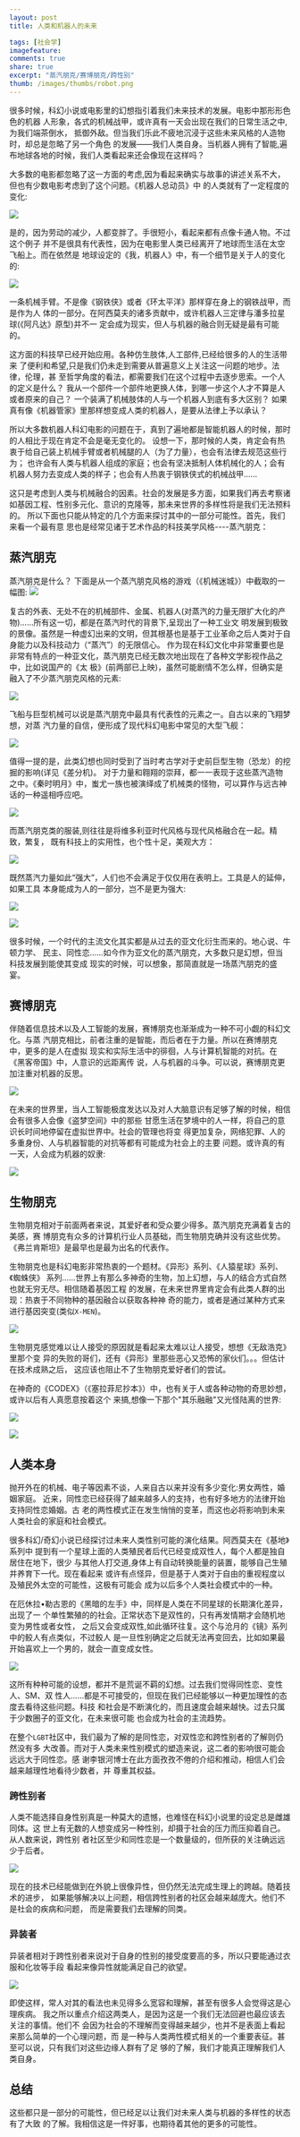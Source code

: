 ```yaml
---
layout: post
title: 人类和机器人的未来

tags: [社会学]
imagefeature:
comments: true
share: true
excerpt: "蒸汽朋克/赛博朋克/跨性别"
thumb: /images/thumbs/robot.png
---
```


很多时候，科幻小说或电影里的幻想指引着我们未来技术的发展。电影中那形形色色的机器
人形象，各式的机械战甲，或许真有一天会出现在我们的日常生活之中,为我们端茶倒水，
抵御外敌。但当我们乐此不疲地沉浸于这些未来风格的人造物时，却总是忽略了另一个角色
的发展——我们人类自身。当机器人拥有了智能,遍布地球各地的时候，我们人类看起来还会像现在这样吗？

<!--more-->

大多数的电影都忽略了这一方面的考虑,因为看起来确实与故事的讲述关系不大，但也有少数电影考虑到了这个问题。《机器人总动员》中
的人类就有了一定程度的变化:

![ ][1]

是的，因为劳动的减少，人都变胖了。手很短小，看起来都有点像卡通人物。不过这个例子
并不是很具有代表性，因为在电影里人类已经离开了地球而生活在太空飞船上。而在依然是
地球设定的《我，机器人》中，有一个细节是关于人的变化的:

![ ][2]

一条机械手臂。不是像《钢铁侠》或者《环太平洋》那样穿在身上的钢铁战甲，而是作为人
体的一部分。在阿西莫夫的诸多贡献中，或许机器人三定律与潘多拉星球(《阿凡达》原型)并不一
定会成为现实，但人与机器的融合则无疑是最有可能的。

这方面的科技早已经开始应用。各种仿生肢体,人工部件,已经给很多的人的生活带来
了便利和希望,只是我们仍未走到需要从普遍意义上关注这一问题的地步。法律，伦理，甚
至哲学角度的看法，都需要我们在这个过程中去逐步思索。一个人的定义是什么？
我从一个部件一个部件地更换人体，到哪一步这个人才不算是人或者原来的自己？
一个装满了机械肢体的人与一个机器人到底有多大区别？
如果真有像《机器管家》里那样想变成人类的机器人，是要从法律上予以承认？

所以大多数机器人科幻电影的问题在于，真到了遍地都是智能机器人的时候，那时的人相比于现在肯定不会是毫无变化的。
设想一下，那时候的人类，肯定会有热衷于给自己装上机械手臂或者机械腿的人（为了力量），也会有法律去规范这些行为；
也许会有人类与机器人组成的家庭；也会有坚决抵制人体机械化的人；会有机器人努力去变成人类的样子；也会有人热衷于钢铁侠式的机械战甲……

这只是考虑到人类与机械融合的因素。社会的发展是多方面，如果我们再去考察诸如基因工程、性别多元化、意识的克隆等，那未来世界的多样性将是我们无法预料的。
所以下面也只能从特定的几个方面来探讨其中的一部分可能性。首先，我们来看一个最有意
思也是经常见诸于艺术作品的科技美学风格----蒸汽朋克：


## 蒸汽朋克
蒸汽朋克是什么？ 下面是从一个蒸汽朋克风格的游戏（《机械迷城》）中截取的一幅图:
![ ][3]


复古的外表、无处不在的机械部件、金属、机器人(对蒸汽的力量无限扩大化的产物)……所有这一切，都是在蒸汽时代的背景下,呈现出了一种工业文
明发展到极致的景像。虽然是一种虚幻出来的文明，但其根基也是基于工业革命之后人类对于自身能力以及科技动力（“蒸汽”）的无限信心。
作为现在科幻文化中非常重要也是非常有特点的一种亚文化，蒸汽朋克已经无数次地出现在了各种文学影视作品之中，比如说国产的《太
极》(前两部已上映)，虽然可能剧情不怎么样，但确实是融入了不少蒸汽朋克风格的元素:

![ ][4]

飞船与巨型机械可以说是蒸汽朋克中最具有代表性的元素之一。自古以来的飞翔梦想，对蒸
汽力量的自信，便形成了现代科幻电影中常见的大型飞舰：


![ ][6]

值得一提的是，此类幻想也同时受到了当时考古学对于史前巨型生物（恐龙）的挖掘的影响(详见《差分机)。
对于力量和翱翔的崇拜，都一一表现于这些蒸汽造物之中。《秦时明月》中，蚩尤一族也被演绎成了机械类的怪物，可以算作与远古神话的一种遥相呼应吧。

![ ][5]

而蒸汽朋克类的服装,则往往是将维多利亚时代风格与现代风格融合在一起。精致，繁复，
既有科技上的实用性，也个性十足，美观大方：

![ ][11]

既然蒸汽力量如此“强大”，人们也不会满足于仅仅用在表明上。工具是人的延伸，如果工具
本身能成为人的一部分，岂不是更为强大:

![ ][8]

![ ][7]


很多时候，一个时代的主流文化其实都是从过去的亚文化衍生而来的。地心说、牛顿力学、
民主、同性恋……如今作为亚文化的蒸汽朋克，大多数只是幻想，但当科技发展到能使其变成
现实的时候，可以想象，那简直就是一场蒸汽朋克的盛宴。

## 赛博朋克

伴随着信息技术以及人工智能的发展，赛博朋克也渐渐成为一种不可小觑的科幻文化。与蒸
汽朋克相比，前者注重的是智能，而后者在于力量。所以在赛博朋克中，更多的是人在虚拟
现实和实际生活中的徘徊，人与计算机智能的对抗。在《黑客帝国》中，人意识的远距离传
说，人与机器的斗争。可以说，赛博朋克更加注重对机器的反思。


![ ][9]


在未来的世界里，当人工智能极度发达以及对人大脑意识有足够了解的时候，相信会有很多人会像《盗梦空间》中的那些
甘愿生活在梦境中的人一样，将自己的意识长时间地停留在虚拟世界中。社会的管理也将变
得更加复杂，网络犯罪、人的多重身份、人与机器智能的对抗等都有可能成为社会上的主要
问题。或许真的有一天，人会成为机器的奴隶:

![ ][12]



## 生物朋克

生物朋克相对于前面两者来说，其爱好者和受众要少得多。蒸汽朋克充满着复古的美感，赛
博朋克有众多的计算机行业人员基础，而生物朋克确并没有这些优势。
《弗兰肯斯坦》是最早也是最为出名的代表作。


生物朋克也是科幻电影非常热衷的一个题材。《异形》系列、《人猿星球》系列、《蜘蛛侠》
系列……世界上有那么多神奇的生物，加上幻想，与人的结合方式自然也就无穷无尽。相信随着基因工程
的发展，在未来世界里肯定会有此类人群的出现：热衷于不同物种的基因融合以获取各种神
奇的能力，或者是通过某种方式来进行基因突变(类似`X-MEN`)。

![ ][13]


生物朋克感觉难以让人接受的原因就是看起来太难以让人接受，想想《无敌浩克》里那个变
异的失败的哥们，还有《异形》里那些恶心又恐怖的家伙们。。。但估计在技术成熟之后，
这应该也阻止不了生物朋克爱好者们的尝试。

在神奇的《CODEX》（《塞拉菲尼抄本》）中，也有关于人或各种动物的奇思妙想，或许以后有人真愿意按着这个
来搞,想像一下那个"其乐融融"又光怪陆离的世界:


![ ][10]


![ ][14]



## 人类本身

抛开外在的机械、电子等因素不谈，人来自古以来并没有多少变化:男女两性，婚姻家庭。
近来，同性恋已经获得了越来越多人的支持，也有好多地方的法律开始支持同性恋婚姻。古
老的两性模式正在发生悄悄的变革，而这也必将影响到未来人类社会的家庭和社会模式。


很多科幻/奇幻小说已经探讨过未来人类性别可能的演化结果。阿西莫夫在《基地》系列中
提到有一个星球上面的人类殖民者后代已经变成双性人，每个人都是独自居住在地下，很少
与其他人打交道,身体上有自动转换能量的装置，能够自己生殖并养育下一代。现在看起来
或许有点怪异，但是基于人类对于自由的重视程度以及殖民外太空的可能性，这极有可能会
成为以后多个人类社会模式中的一种。

在厄休拉•勒古恩的《黑暗的左手》中，同样是人类在不同星球的长期演化差异，出现了一
个单性繁殖的的社会。正常状态下是双性的，只有再发情期才会随机地变为男性或者女性，
之后又会变成双性,如此循环往复。这个与沧月的《镜》系列中的鲛人有点类似，不过鲛人
是一旦性别确定之后就无法再变回去，比如如果最开始喜欢上一个男的，就会一直变成女性。


![ ][15]

这所有种种可能的设想，都并不是荒诞不羁的幻想。过去我们觉得同性恋、变性人、SM、双
性人……都是不可接受的，但现在我们已经能够以一种更加理性的态度去看待这些问题。科技
和社会是不断演化的，而且速度会越来越快。过去只属于少数圈子的亚文化，在未来很可能
也会成为社会的主流趋势。

在整个`LGBT`社区中，我们最为了解的是同性恋，对双性恋和跨性别者的了解则仍然没有多
大改善。而对于人类未来性别模式的塑造来说，这二者的影响很可能会远远大于同性恋。感
谢李银河博士在此方面孜孜不倦的介绍和推动，相信人们会越来越理性地看待少数者，并
尊重其权益。


### 跨性别者

人类不能选择自身性别真是一种莫大的遗憾，也难怪在科幻小说里的设定总是雌雄同体。这
世上有无数的人想变成另一种性别，却摄于社会的压力而压抑着自己。从人数来说，跨性别
者社区至少和同性恋是一个数量级的，但所获的关注确远远少于后者。

![ ][16]


现在的技术已经能做到在外貌上很像异性，但仍然无法完成生理上的跨越。随着技术的进步，
如果能够解决以上问题，相信跨性别者的社区会越来越庞大。他们不是社会的疾病和问题，
而是需要我们去理解的同类。


### 异装者

异装者相对于跨性别者来说对于自身的性别的接受度要高的多，所以只要能通过衣服和化妆等手段
看起来像异性就能满足自己的欲望。

![ ][17]

即使这样，常人对其的看法也未见得多么宽容和理解，甚至有很多人会觉得这是心理疾病。
我之所以重点介绍这两类人，是因为这是一个我们无法回避也最应该去关注的事情。他们不
会因为社会的不理解而变得越来越少，也并不是表面上看起来那么简单的一个心理问题，而
是一种与人类两性模式相关的一个重要表征。甚至可以说，只有我们对这些边缘人群有了足
够的了解，我们才能真正理解我们人类自身。



## 总结
这些都只是一部分的可能性，但已经足以让我们对未来人类与机器的多样性的状态有了大致
的了解。我相信这是一件好事，也期待着其他的更多的可能性。


[1]: http://hangyan.github.io/images/posts/robots/wall-e.jpg "wall-e"
[2]: http://hangyan.github.io/images/posts/robots/robot-arm.jpg "robot arm"
[3]: http://hangyan.github.io/images/posts/robots/steampunk.jpg "steampunk"
[4]: http://hangyan.github.io/images/posts/robots/taiji-1.jpg "taiji-1"
[5]: http://hangyan.github.io/images/posts/robots/taiji-2.jpg "taiji-2"
[6]: http://hangyan.github.io/images/posts/robots/fly-1.jpg "fly"
[7]: http://hangyan.github.io/images/posts/robots/sp-human-1.jpg "sp-human-1"
[8]: http://hangyan.github.io/images/posts/robots/sp-human-2.jpg "sp-human-2"
[9]: http://hangyan.github.io/images/posts/robots/matrix.jpg "matrix"
[10]: http://hangyan.github.io/images/posts/robots/codex.jpg "codex"
[11]: http://hangyan.github.io/images/posts/robots/cloth.jpg "cloth"
[12]: http://hangyan.github.io/images/posts/robots/baby.jpg "baby"
[13]: http://hangyan.github.io/images/posts/robots/mut.jpg "mut"
[14]: http://hangyan.github.io/images/posts/robots/codex-2.jpg "codex-2"
[15]: http://hangyan.github.io/images/posts/robots/jiaoren.jpg "jiaoren"
[16]: http://hangyan.github.io/images/posts/robots/poy.jpg "poy"
[17]: http://hangyan.github.io/images/posts/robots/cd.jpg "cd"
